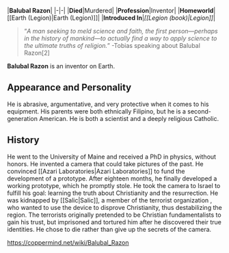 |**Balubal Razon**|
|-|-|
|**Died**|Murdered|
|**Profession**|Inventor|
|**Homeworld**|[[Earth (Legion)\|Earth (Legion)]]|
|**Introduced In**|*[[Legion (book)\|Legion]]*|

>“*A man seeking to meld science and faith, the first person—perhaps in the history of mankind—to actually find a way to apply science to the ultimate truths of religion.*”
\-Tobias speaking about Balubal Razon[2]


**Balubal Razon** is an inventor on Earth.

## Appearance and Personality
He is abrasive, argumentative, and very protective when it comes to his equipment. His parents were both ethnically Filipino, but he is a second-generation American. He is both a scientist and a deeply religious Catholic.

## History
He went to the University of Maine and received a PhD in physics, without honors. He invented a camera that could take pictures of the past. He convinced [[Azari Laboratories\|Azari Laboratories]] to fund the development of a prototype. After eighteen months, he finally developed a working prototype, which he promptly stole.
He took the camera to Israel to fulfill his goal: learning the truth about Christianity and the resurrection. He was kidnapped by [[Salic\|Salic]], a member of the terrorist organization , who wanted to use the device to disprove Christianity, thus destabilizing the region. The terrorists originally pretended to be Christian fundamentalists to gain his trust, but imprisoned and tortured him after he discovered their true identities. He chose to die rather than give up the secrets of the camera.



https://coppermind.net/wiki/Balubal_Razon